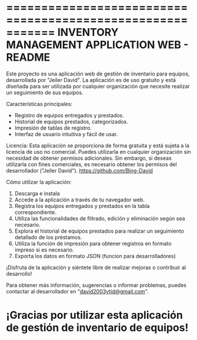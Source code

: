 ===========================================================
          INVENTORY MANAGEMENT APPLICATION WEB - README
===========================================================

Este proyecto es una aplicación web de gestión de inventario para equipos, desarrollada por "Jeiler David". La aplicación es de uso gratuito y está diseñada para ser utilizada por cualquier organización que necesite realizar un seguimiento de sus equipos.

Características principales:
- Registro de equipos entregados y prestados.
- Historial de equipos prestados, categorizados.
- Impresión de tablas de registro.
- Interfaz de usuario intuitiva y fácil de usar.

Licencia:
Esta aplicación se proporciona de forma gratuita y está sujeta a la licencia de uso no comercial. Puedes utilizarla en cualquier organización sin necesidad de obtener permisos adicionales. Sin embargo, si deseas utilizarla con fines comerciales, es necesario obtener los permisos del desarrollador ("Jeiler David"). https://github.com/Bing-David

Cómo utilizar la aplicación:
1. Descarga e instala
2. Accede a la aplicación a través de tu navegador web.
3. Registra los equipos entregados y prestados en la tabla correspondiente.
4. Utiliza las funcionalidades de filtrado, edición y eliminación según sea necesario.
5. Explora el historial de equipos prestados para realizar un seguimiento detallado de los préstamos.
6. Utiliza la función de impresión para obtener registros en formato impreso si es necesario.
7. Exporta los datos en formato JSON (funcion para desarrolladores)

¡Disfruta de la aplicación y siéntete libre de realizar mejoras o contribuir al desarrollo!

Para obtener más información, sugerencias o informar problemas, puedes contactar al desarrollador en "david2003ytjd@gmail.com".

¡Gracias por utilizar esta aplicación de gestión de inventario de equipos!
===========================================================
